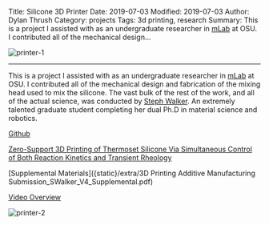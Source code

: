 Title: Silicone 3D Printer
Date: 2019-07-03
Modified: 2019-07-03
Author: Dylan Thrush
Category: projects
Tags: 3d printing, research
Summary: This is a project I assisted with as an undergraduate researcher in [mLab](https://www.mlabrobotics.com/) at OSU. I contributed all of the mechanical design...

![printer-1]({static}/images/projects/silicone-printer-1.jpg)

---

This is a project I assisted with as an undergraduate researcher in [mLab](https://www.mlabrobotics.com/) at OSU. I contributed all of the mechanical design and fabrication of the mixing head used to mix the silicone. The vast bulk of the rest of the work, and all of the actual science, was conducted by [Steph Walker](http://walkersteph.work/). An extremely talented graduate student completing her dual Ph.D in material science and robotics.

[Github](https://github.com/matscisteph/Silicone-3D-Printer)

[Zero-Support 3D Printing of Thermoset Silicone Via Simultaneous Control of Both Reaction Kinetics and Transient Rheology]({static}/extra/3dp.2018.0117.pdf)

[Supplemental Materials]({static}/extra/3D Printing Additive Manufacturing Submission_SWalker_V4_Supplemental.pdf)

[Video Overview]({static}/extra/SiliconePrint_KineticsRheology_WalkerEtAl_May2018.mp4)


![printer-2]({static}/images/projects/silicone-printer-2.jpg)
